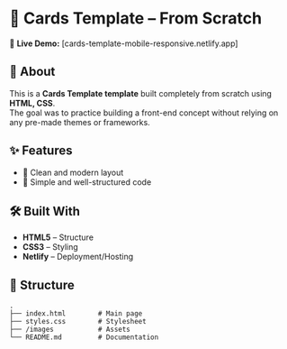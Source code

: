 # 🚀 Cards Template – From Scratch  

🔗 **Live Demo:** [cards-template-mobile-responsive.netlify.app]

## 📖 About  
This is a **Cards Template template** built completely from scratch using **HTML, CSS**.  
The goal was to practice building a front-end concept without relying on any pre-made themes or frameworks.  

## ✨ Features  
- 🎨 Clean and modern layout  
- 📂 Simple and well-structured code  

## 🛠️ Built With  
- **HTML5** – Structure  
- **CSS3**  – Styling  
- **Netlify** – Deployment/Hosting  

## 📂 Structure  

```plaintext
.
├── index.html        # Main page
├── styles.css        # Stylesheet
├── /images           # Assets
└── README.md         # Documentation
